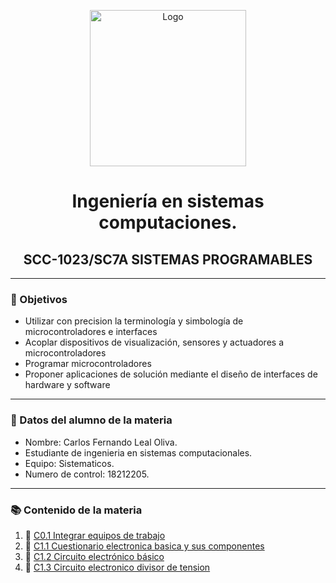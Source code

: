 <p align="center">
    <img alt="Logo" src="https://www.tijuana.tecnm.mx/wp-content/themes/tecnm/images/logo_TECT.png" width=250 height=250>
</p>


 <H1 align="center" > Ingeniería en sistemas computaciones.</H1>


 <H2 align="center" >SCC-1023/SC7A SISTEMAS PROGRAMABLES</H2>

---

### :pencil: Objetivos

+ Utilizar con precision la terminología y simbología de microcontroladores e interfaces
+ Acoplar dispositivos de visualización, sensores y actuadores a microcontroladores
+ Programar microcontroladores
+ Proponer aplicaciones de solución mediante el diseño de interfaces de hardware y software

---

### :necktie: Datos del alumno de la materia

* Nombre: Carlos Fernando Leal Oliva.
* Estudiante de ingenieria en sistemas computacionales. 
* Equipo: Sistematicos.
* Numero de control: 18212205.
---

### :books: Contenido de la materia​

1. :book: [C0.1 Integrar equipos de trabajo](https://github.com/FernandoOliva18212205/SistemasProgramables/blob/main/actividades/C0.1Integrar-equipos-de-trabajo.md)
2. :book: [C1.1 Cuestionario electronica basica y sus componentes](https://github.com/FernandoOliva18212205/SistemasProgramables/blob/main/actividades/C1.1_Cuestionario_electronica_basica_y_sus_componentes_Leal_Oliva.md)
3. :book: [C1.2 Circuito electrónico básico](https://github.com/FernandoOliva18212205/SistemasProgramables/blob/main/actividades/C1.2_Circuito_electr%C3%B3nico_b%C3%A1sico.md)
4. :book: [C1.3 Circuito electronico divisor de tension](https://github.com/FernandoOliva18212205/SistemasProgramables/blob/main/actividades/C1.3_Circuito_electronico_divisor_de_tension.md)


